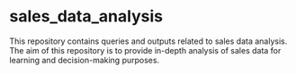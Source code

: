 # sales_data_analysis
This repository contains queries and outputs related to sales data analysis. The aim of this repository is to provide in-depth analysis of sales data for learning and decision-making purposes.
